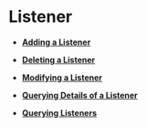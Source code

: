 # Listener<a name="EN-US_TOPIC_0096561505"></a>

-   **[Adding a Listener](adding-a-listener-classic.md)**  

-   **[Deleting a Listener](deleting-a-listener-classic.md)**  

-   **[Modifying a Listener](modifying-a-listener-classic.md)**  

-   **[Querying Details of a Listener](querying-details-of-a-listener-classic.md)**  

-   **[Querying Listeners](querying-listeners-classic.md)**  


